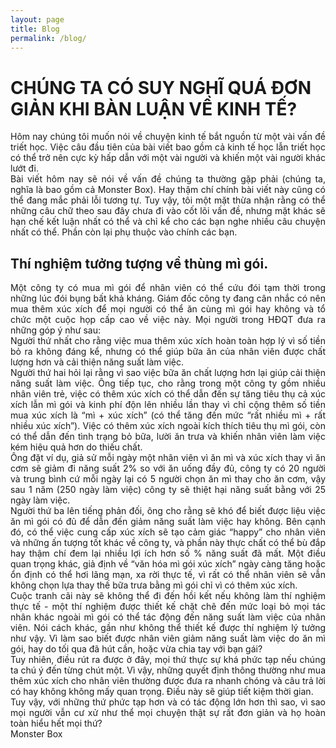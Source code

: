 ```yaml
---
layout: page
title: Blog
permalink: /blog/
---
```


<html>
<head>
<title>Bàn luận về Kinh Tế</title>
</head>
<body>
<h1>CHÚNG TA CÓ SUY NGHĨ QUÁ ĐƠN GIẢN KHI BÀN LUẬN VỀ KINH TẾ?</h1>

<div style="text-align:justify;">Hôm nay chúng tôi muốn nói về chuyện kinh tế bắt nguồn từ một vài vấn đề triết học. Việc câu đầu tiên của bài viết bao gồm cả kinh tế học lẫn triết học có thể trở nên cực kỳ hấp dẫn với một vài người và khiến một vài người khác lướt đi.</div>
<div style="text-align:justify;">Bài viết hôm nay sẽ nói về vấn đề chúng ta thường gặp phải (chúng ta, nghĩa là bao gồm cả Monster Box). Hay thậm chí chính bài viết này cũng có thể đang mắc phải lỗi tương tự. Tuy vậy, tôi một mặt thừa nhận rằng có thể những câu chữ theo sau đây chưa đi vào cốt lõi vấn đề, nhưng mặt khác sẽ hạn chế kết luận nhất có thể và chỉ kể cho các bạn nghe nhiều câu chuyện nhất có thể. Phần còn lại phụ thuộc vào chính các bạn.</div>
<h2>Thí nghiệm tưởng tượng về thùng mì gói.</h2>
<div style="text-align:justify;">Một công ty có mua mì gói để nhân viên có thể cứu đói tạm thời trong những lúc đói bụng bất khả kháng. Giám đốc công ty đang cân nhắc có nên mua thêm xúc xích để mọi người có thể ăn cùng mì gói hay không và tổ chức một cuộc họp cấp cao về việc này. Mọi người trong HĐQT đưa ra những góp ý như sau:</div>
<div style="text-align:justify;">Người thứ nhất cho rằng việc mua thêm xúc xích hoàn toàn hợp lý vì số tiền bỏ ra không đáng kể, nhưng có thể giúp bữa ăn của nhân viên được chất lượng hơn và cải thiện năng suất làm việc.</div>
<div style="text-align:justify;">Người thứ hai hỏi lại rằng vì sao việc bữa ăn chất lượng hơn lại giúp cải thiện năng suất làm việc. Ông tiếp tục, cho rằng trong một công ty gồm nhiều nhân viên trẻ, việc có thêm xúc xích có thể dẫn đến sự tăng tiêu thụ cả xúc xích lẫn mì gói và kinh phí độn lên nhiều lần thay vì chỉ cộng thêm số tiền mua xúc xích là “mì + xúc xích” (có thể tăng đến mức “rất nhiều mì + rất nhiều xúc xích”). Việc có thêm xúc xích ngoài kích thích tiêu thụ mì gói, còn có thể dẫn đến tình trạng bỏ bữa, lười ăn trưa và khiến nhân viên làm việc kém hiệu quả hơn do thiếu chất.</div>
<div style="text-align:justify;">Ông đặt ví dụ, giả sử mỗi ngày một nhân viên vì ăn mì và xúc xích thay vì ăn cơm sẽ giảm đi năng suất 2% so với ăn uống đầy đủ, công ty có 20 người và trung bình cứ mỗi ngày lại có 5 người chọn ăn mì thay cho ăn cơm, vậy sau 1 năm (250 ngày làm việc) công ty sẽ thiệt hại năng suất bằng với 25 ngày làm việc.</div>
<div style="text-align:justify;">Người thứ ba lên tiếng phản đối, ông cho rằng sẽ khó để biết được liệu việc ăn mì gói có đủ để dẫn đến giảm năng suất làm việc hay không. Bên cạnh đó, có thể việc cung cấp xúc xích sẽ tạo cảm giác “happy” cho nhân viên và những ấn tượng tốt khác về công ty, và phần này thực chất có thể bù đắp hay thậm chí đem lại nhiều lợi ích hơn số % năng suất đã mất. Một điều quan trọng khác, giả định về “văn hóa mì gói xúc xích” ngày càng tăng hoặc ổn định có thể hơi lãng mạn, xa rời thực tế, vì rất có thể nhân viên sẽ vẫn không chọn lựa thay thế bữa trưa bằng mì gói chỉ vì có thêm xúc xích.<div>
<div style="text-align:justify;">Cuộc tranh cãi này sẽ không thể đi đến hồi kết nếu không làm thí nghiệm thực tế - một thí nghiệm được thiết kế chặt chẽ đến mức loại bỏ mọi tác nhân khác ngoài mì gói có thể tác động đến năng suất làm việc của nhân viên. Nói cách khác, gần như không thể thiết kế được thí nghiệm lý tưởng như vậy. Vì làm sao biết được nhân viên giảm năng suất làm việc do ăn mì gói, hay do tối qua đã hút cần, hoặc vừa chia tay với bạn gái?</div>
<div style="text-align:justify;">Tuy nhiên, điều rút ra được ở đây, mọi thứ thực sự khá phức tạp nếu chúng ta chú ý đến từng chút một. Vì vậy, những quyết định thông thường như mua thêm xúc xích cho nhân viên thường được đưa ra nhanh chóng và câu trả lời có hay không không mấy quan trọng. Điều này sẽ giúp tiết kiệm thời gian.</div>
<div style="text-align:justify;">Tuy vậy, với những thứ phức tạp hơn và có tác động lớn hơn thì sao, vì sao mọi người vẫn cư xử như thể mọi chuyện thật sự rất đơn giản và họ hoàn toàn hiểu hết mọi thứ?</div>
<div style="text-align:justify;">Monster Box</div>
<body>

